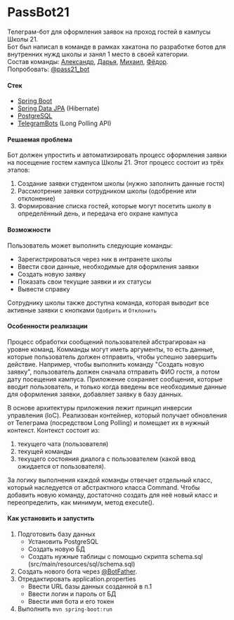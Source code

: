 # PassBot21

Телеграм-бот для оформления заявок на проход гостей в кампусы Школы 21.  
Бот был написал в команде в рамках хакатона по разработке ботов для внутренних нужд школы
и занял 1 место в своей категории.  
Состав команды:
[Александр](https://github.com/skiflok),
[Дарья](https://github.com/hemelia21),
[Михаил](https://github.com/PiandTo),
[Фёдор](https://github.com/postfedor).  
Попробовать: [@pass21_bot](https://t.me/pass21_bot)

#### Стек

- [Spring Boot](https://github.com/spring-projects/spring-boot)
- [Spring Data JPA](https://github.com/spring-projects/spring-data-jpa) (Hibernate)
- [PostgreSQL](https://github.com/postgres/postgres)
- [TelegramBots](https://github.com/rubenlagus/TelegramBots) (Long Polling API)

#### Решаемая проблема

Бот должен упростить и автоматизировать процесс
оформления заявки на посещение гостем кампуса Школы 21.
Этот процесс состоит из трёх этапов:

1) Создание заявки студентом школы (нужно заполнить данные гостя)
2) Рассмотрение заявки сотрудником школы (одобрение или отклонение)
3) Формирование списка гостей, которые могут посетить школу в определённый день, и передача его охране кампуса

#### Возможности

Пользователь может выполнить следующие команды:

- Зарегистрироваться через ник в интранете школы
- Ввести свои данные, необходимые для оформления заявки
- Создать новую заявку
- Показать свои текущие заявки и их статусы
- Вывести справку

Сотруднику школы также доступна команда,
которая выводит все активные заявки с кнопками `Одобрить` и `Отклонить`

#### Особенности реализации

Процесс обработки сообщений пользователей абстрагирован на уровне команд. Комманды могут иметь аргументы, то есть данные, которые пользователь должен отправить,
чтобы успешно завершить действие. Например, чтобы выполнить команду
"Создать новую заявку", пользователь должен сначала отправить
ФИО гостя, а потом дату посещения кампуса. Приложение сохраняет сообщения, которые вводит пользователь, и только когда
введены все необходимые данные для оформления заявки, добавляет заявку в базу данных.

В основе архитектуры приложения лежит принцип инверсии управления (IoC). Реализован контейнер,
который получает обновления от Телеграма (посредством Long Polling) и помещает их в нужный контекст.
Контекст состоит из: 
1) текущего чата (пользователя) 
2) текущей команды
3) текущего состояния диалога с пользователем (какой ввод ожидается от пользователя).

За логику выполнения каждой команды отвечает отдельный класс,
который наследуется от абстрактного класса Command. Чтобы добавить новую команду, достаточно создать для неё новый класс
и переопределить, как минимум, метод execute().

#### Как установить и запустить
1) Подготовить базу данных
   - Установить PostgreSQL
   - Создать новую БД
   - Создать нужные таблицы с помощью скрипта schema.sql (src/main/resources/sql/schema.sql)
2) Создать нового бота через [@BotFather](https://t.me/BotFather).
3) Отредактировать application.properties
   - Ввести URL базы данных созданной в п.1
   - Ввести логин и пароль от БД
   - Ввести имя бота и его токен
4) Выполнить `mvn spring-boot:run`

